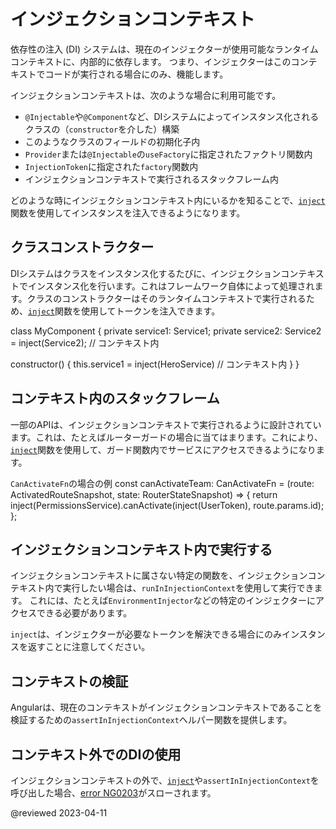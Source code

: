 # インジェクションコンテキスト

依存性の注入 (DI) システムは、現在のインジェクターが使用可能なランタイムコンテキストに、内部的に依存します。
つまり、インジェクターはこのコンテキストでコードが実行される場合にのみ、機能します。

インジェクションコンテキストは、次のような場合に利用可能です。

* `@Injectable`や`@Component`など、DIシステムによってインスタンス化されるクラスの（`constructor`を介した）構築
* このようなクラスのフィールドの初期化子内
* `Provider`または`@Injectable`の`useFactory`に指定されたファクトリ関数内
* `InjectionToken`に指定された`factory`関数内
* インジェクションコンテキストで実行されるスタックフレーム内

どのような時にインジェクションコンテキスト内にいるかを知ることで、[`inject`](api/core/inject)関数を使用してインスタンスを注入できるようになります。

## クラスコンストラクター

DIシステムはクラスをインスタンス化するたびに、インジェクションコンテキストでインスタンス化を行います。これはフレームワーク自体によって処理されます。クラスのコンストラクターはそのランタイムコンテキストで実行されるため、[`inject`](api/core/inject)関数を使用してトークンを注入できます。

<code-example language="typescript">
class MyComponent  {
  private service1: Service1;
  private service2: Service2 = inject(Service2); // コンテキスト内

  constructor() {
    this.service1 = inject(HeroService) // コンテキスト内
  }
}
</code-example>

## コンテキスト内のスタックフレーム

一部のAPIは、インジェクションコンテキストで実行されるように設計されています。これは、たとえばルーターガードの場合に当てはまります。これにより、[`inject`](api/core/inject)関数を使用して、ガード関数内でサービスにアクセスできるようになります。

`CanActivateFn`の場合の例
<code-example format="typescript" language="typescript">
const canActivateTeam: CanActivateFn =
    (route: ActivatedRouteSnapshot, state: RouterStateSnapshot) => {
      return inject(PermissionsService).canActivate(inject(UserToken), route.params.id);
    };
</code-example>

## インジェクションコンテキスト内で実行する

インジェクションコンテキストに属さない特定の関数を、インジェクションコンテキスト内で実行したい場合は、`runInInjectionContext`を使用して実行できます。
これには、たとえば`EnvironmentInjector`などの特定のインジェクターにアクセスできる必要があります。

<code-example path="dependency-injection/src/app/heroes/hero.service.5.ts" region="run-in-context" header="src/app/heroes/hero.service.ts">
</code-example>

`inject`は、インジェクターが必要なトークンを解決できる場合にのみインスタンスを返すことに注意してください。

## コンテキストの検証

Angularは、現在のコンテキストがインジェクションコンテキストであることを検証するための`assertInInjectionContext`ヘルパー関数を提供します。

## コンテキスト外でのDIの使用

インジェクションコンテキストの外で、[`inject`](api/core/inject)や`assertInInjectionContext`を呼び出した場合、[error NG0203](/errors/NG0203)がスローされます。

@reviewed 2023-04-11
